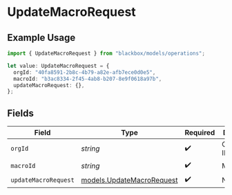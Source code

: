 # UpdateMacroRequest

## Example Usage

```typescript
import { UpdateMacroRequest } from "blackbox/models/operations";

let value: UpdateMacroRequest = {
  orgId: "40fa8591-2b8c-4b79-a82e-afb7ece0d0e5",
  macroId: "b3ac8334-2f45-4ab8-b207-8e9f0618a97b",
  updateMacroRequest: {},
};
```

## Fields

| Field                                                           | Type                                                            | Required                                                        | Description                                                     |
| --------------------------------------------------------------- | --------------------------------------------------------------- | --------------------------------------------------------------- | --------------------------------------------------------------- |
| `orgId`                                                         | *string*                                                        | :heavy_check_mark:                                              | Organization ID                                                 |
| `macroId`                                                       | *string*                                                        | :heavy_check_mark:                                              | Macro ID                                                        |
| `updateMacroRequest`                                            | [models.UpdateMacroRequest](../../models/updatemacrorequest.md) | :heavy_check_mark:                                              | N/A                                                             |
